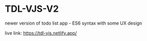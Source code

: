 # TDL-VJS-V2
newer version of todo list app - ES6 syntax with some UX design

live link: https://tdl-vjs.netlify.app/
